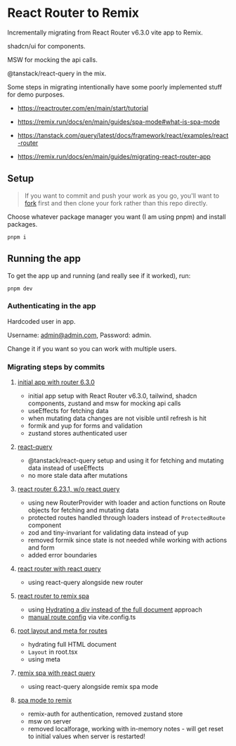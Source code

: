 # React Router to Remix

Incrementally migrating from React Router v6.3.0 vite app to Remix.

shadcn/ui for components.

MSW for mocking the api calls.

@tanstack/react-query in the mix.

Some steps in migrating intentionally have some poorly implemented stuff for demo purposes.

- https://reactrouter.com/en/main/start/tutorial

- https://remix.run/docs/en/main/guides/spa-mode#what-is-spa-mode

- https://tanstack.com/query/latest/docs/framework/react/examples/react-router

- https://remix.run/docs/en/main/guides/migrating-react-router-app

## Setup

> If you want to commit and push your work as you go, you'll want to
> [fork](https://docs.github.com/en/free-pro-team@latest/github/getting-started-with-github/fork-a-repo)
> first and then clone your fork rather than this repo directly.

Choose whatever package manager you want (I am using pnpm) and install packages.

```shell
pnpm i
```

## Running the app

To get the app up and running (and really see if it worked), run:

```shell
pnpm dev
```

### Authenticating in the app

Hardcoded user in app.

Username: admin@admin.com,
Password: admin.

Change it if you want so you can work with multiple users.

### Migrating steps by commits

1. [initial app with router 6.3.0](https://github.com/stevan-borus/old-router-to-remix/commit/9c0a9cc050be2fc4e2025a69b337d03987acd9d6)

   - initial app setup with React Router v6.3.0, tailwind, shadcn components, zustand and msw for mocking api calls
   - useEffects for fetching data
   - when mutating data changes are not visible until refresh is hit
   - formik and yup for forms and validation
   - zustand stores authenticated user

2. [react-query](https://github.com/stevan-borus/old-router-to-remix/commit/79dca1b33e01580b72517414aa91a514d62b1931)

   - @tanstack/react-query setup and using it for fetching and mutating data instead of useEffects
   - no more stale data after mutations

3. [react router 6.23.1, w/o react query](https://github.com/stevan-borus/old-router-to-remix/commit/ad87b58116347089766ce74bbdd9bf9c4c72d0eb)

   - using new RouterProvider with loader and action functions on Route objects for fetching and mutating data
   - protected routes handled through loaders instead of `ProtectedRoute` component
   - zod and tiny-invariant for validating data instead of yup
   - removed formik since state is not needed while working with actions and form
   - added error boundaries

4. [react router with react query](https://github.com/stevan-borus/old-router-to-remix/commit/afc421a8b9daf4d473a6272f31e2ba5234bfaceb)

   - using react-query alongside new router

5. [react router to remix spa](https://github.com/stevan-borus/old-router-to-remix/commit/7666f5b0d8cb23c6226657d83726db7a632600a0)

   - using [Hydrating a div instead of the full document](https://remix.run/docs/en/main/guides/spa-mode#hydrating-a-div-instead-of-the-full-document) approach
   - [manual route config](https://remix.run/docs/en/main/file-conventions/vite-config#routes) via vite.config.ts

6. [root layout and meta for routes](https://github.com/stevan-borus/old-router-to-remix/commit/2edbf6558c7c297262f515b47f0f1e2ec6bc3c29)

   - hydrating full HTML document
   - `Layout` in root.tsx
   - using meta

7. [remix spa with react query](https://github.com/stevan-borus/old-router-to-remix/commit/e9f162b66648f678e57a600cab5a8e2ea09c27dc)

   - using react-query alongside remix spa mode

8. [spa mode to remix](https://github.com/stevan-borus/old-router-to-remix/commit/285d83b837cb97249e9e2214595e8186420a747e)

   - remix-auth for authentication, removed zustand store
   - msw on server
   - removed localforage, working with in-memory notes - will get reset to initial values when server is restarted!
